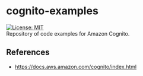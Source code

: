 # cognito-examples
[![License: MIT](https://img.shields.io/badge/License-MIT-blue.svg)](https://opensource.org/licenses/MIT)  
Repository of code examples for Amazon Cognito.

## References
- https://docs.aws.amazon.com/cognito/index.html
